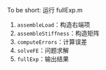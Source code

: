 To be short: 运行 fullExp.m



1. `assembleLoad`：构造右端项
2. `assembleStiffness`：构造矩阵
3. `computeErrors`：计算误差
4. `solveFE`：问题求解
5. `fullExp`：输出结果



